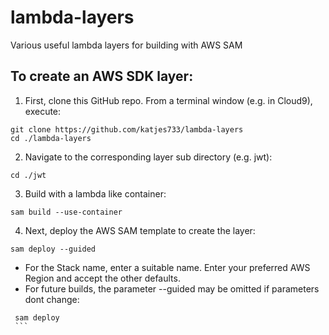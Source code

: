 # lambda-layers
Various useful lambda layers for building with AWS SAM

## To create an AWS SDK layer:
1. First, clone this GitHub repo. From a terminal window (e.g. in Cloud9), execute:
```
git clone https://github.com/katjes733/lambda-layers
cd ./lambda-layers
```
2. Navigate to the corresponding layer sub directory (e.g. jwt):
```
cd ./jwt
```
3. Build with a lambda like container:
```
sam build --use-container
```
4. Next, deploy the AWS SAM template to create the layer:
```
sam deploy --guided
```
   - For the Stack name, enter a suitable name. Enter your preferred AWS Region and accept the other defaults.
   - For future builds, the parameter --guided may be omitted if parameters dont change:
   ```
    sam deploy
    ```